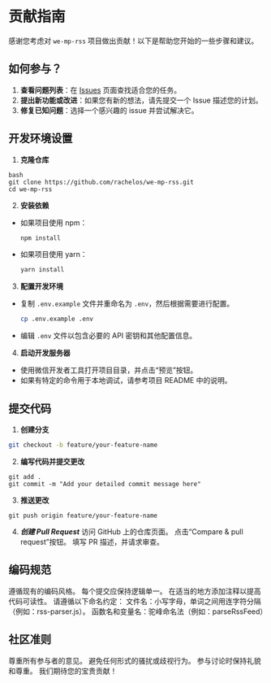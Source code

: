 # 贡献指南

感谢您考虑对 `we-mp-rss` 项目做出贡献！以下是帮助您开始的一些步骤和建议。

## 如何参与？

1. **查看问题列表**：在 [Issues](https://github.com/rachelos/we-mp-rss/issues) 页面查找适合您的任务。
2. **提出新功能或改进**：如果您有新的想法，请先提交一个 Issue 描述您的计划。
3. **修复已知问题**：选择一个感兴趣的 issue 并尝试解决它。

## 开发环境设置

1. **克隆仓库**
```
bash
git clone https://github.com/rachelos/we-mp-rss.git
cd we-mp-rss
```

2. **安装依赖**
- 如果项目使用 npm：
  ```bash
  npm install
  ```
- 如果项目使用 yarn：
  ```bash
  yarn install
  ```

3. **配置开发环境**
- 复制 `.env.example` 文件并重命名为 `.env`，然后根据需要进行配置。
  ```bash
  cp .env.example .env
  ```
- 编辑 `.env` 文件以包含必要的 API 密钥和其他配置信息。

4. **启动开发服务器**
- 使用微信开发者工具打开项目目录，并点击“预览”按钮。
- 如果有特定的命令用于本地调试，请参考项目 README 中的说明。

## 提交代码

1. **创建分支**
```bash
git checkout -b feature/your-feature-name
```
2. **编写代码并提交更改**
```
git add .
git commit -m "Add your detailed commit message here"
```

3. **推送更改**
```
git push origin feature/your-feature-name
```
4. ***创建 Pull Request***
访问 GitHub 上的仓库页面。
点击“Compare & pull request”按钮。
填写 PR 描述，并请求审查。

## 编码规范
遵循现有的编码风格。
每个提交应保持逻辑单一。
在适当的地方添加注释以提高代码可读性。
请遵循以下命名约定：
文件名：小写字母，单词之间用连字符分隔（例如：rss-parser.js）。
函数名和变量名：驼峰命名法（例如：parseRssFeed）
## 社区准则
尊重所有参与者的意见。
避免任何形式的骚扰或歧视行为。
参与讨论时保持礼貌和尊重。
我们期待您的宝贵贡献！
